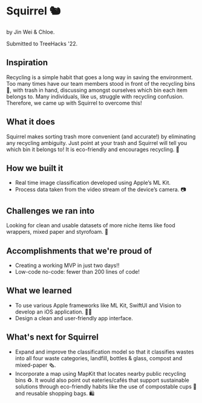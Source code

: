 # Squirrel 🐿️
by Jin Wei & Chloe.

Submitted to TreeHacks '22.

## Inspiration
Recycling is a simple habit that goes a long way in saving the environment. Too many times have our team members stood in front of the recycling bins 🚮, with trash in hand, discussing amongst ourselves which bin each item belongs to. Many individuals, like us, struggle with recycling confusion. Therefore, we came up with Squirrel to overcome this! 

## What it does
Squirrel makes sorting trash more convenient (and accurate!) by eliminating any recycling ambiguity. Just point at your trash and Squirrel will tell you which bin it belongs to! It is eco-friendly and encourages recycling. 🍃

## How we built it
- Real time image classification developed using Apple’s ML Kit. 
- Process data taken from the video stream of the device’s camera. 📷

## Challenges we ran into
Looking for clean and usable datasets of more niche items like food wrappers, mixed paper and styrofoam. 🍫

## Accomplishments that we're proud of
- Creating a working MVP in just two days!! 
- Low-code no-code: fewer than 200 lines of code!

## What we learned
- To use various Apple frameworks like ML Kit, SwiftUI and Vision to develop an iOS application. 👨‍💻
- Design a clean and user-friendly app interface. 

## What's next for Squirrel
- Expand and improve the classification model so that it classifies wastes into all four waste categories, landfill, bottles & glass, compost and mixed-paper 🗞. 
- Incorporate a map using MapKit that locates nearby public recycling bins ♻️. It would also point out eateries/cafés that support sustainable solutions through eco-friendly habits like the use of compostable cups 🥤 and reusable shopping bags. 🛍
